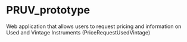 # PRUV_prototype
Web application that allows users to request pricing and information on Used and Vintage Instruments (PriceRequestUsedVintage)
